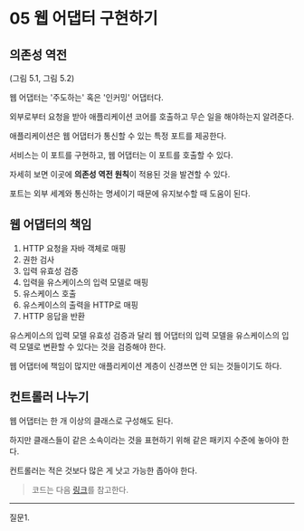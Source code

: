 # 05 웹 어댑터 구현하기

## 의존성 역전

(그림 5.1, 그림 5.2)

웹 어댑터는 '주도하는' 혹은 '인커밍' 어댑터다.

외부로부터 요청을 받아 애플리케이션 코어를 호출하고 무슨 일을 해야하는지 알려준다.

애플리케이션은 웹 어댑터가 통신할 수 있는 특정 포트를 제공한다.

서비스는 이 포트를 구현하고, 웹 어댑터는 이 포트를 호출할 수 있다.

자세히 보면 이곳에 **의존성 역전 원칙**이 적용된 것을 발견할 수 있다.

포트는 외부 세계와 통신하는 명세이기 때문에 유지보수할 때 도움이 된다.

## 웹 어댑터의 책임

1. HTTP 요청을 자바 객체로 매핑
2. 권한 검사
3. 입력 유효성 검증
4. 입력을 유스케이스의 입력 모델로 매핑
5. 유스케이스 호출
6. 유스케이스의 출력을 HTTP로 매핑
7. HTTP 응답을 반환

유스케이스의 입력 모델 유효성 검증과 달리 웹 어댑터의 입력 모델을 유스케이스의 입력 모델로 변환할 수 있다는 것을 검증해야 한다.

웹 어댑터에 책임이 많지만 애플리케이션 계층이 신경쓰면 안 되는 것들이기도 하다.

## 컨트롤러 나누기

웹 어댑터는 한 개 이상의 클래스로 구성해도 된다.

하지만 클래스들이 같은 소속이라는 것을 표현하기 위해 같은 패키지 수준에 놓아야 한다.

컨트롤러는 적은 것보다 많은 게 낫고 가능한 좁아야 한다.

> 코드는 다음 [링크](https://github.com/wikibook/clean-architecture/blob/main/src/main/java/io/reflectoring/buckpal/account/adapter/in/web/SendMoneyController.java)를 참고한다.

---

질문1. 